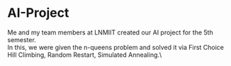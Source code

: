 # AI-Project
Me and my team members at LNMIIT created our AI project for the 5th semester. \
In this, we were given the n-queens problem and solved it via First Choice Hill Climbing, Random Restart, Simulated Annealing.\

